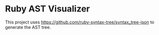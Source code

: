 # Ruby AST Visualizer

This project uses https://github.com/ruby-syntax-tree/syntax_tree-json to generate the AST tree.